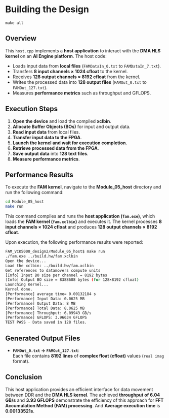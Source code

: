 # Building the Design



```
make all
```

## **Overview**
This `host.cpp` implements a **host application** to interact with the **DMA HLS kernel** on an **AI Engine platform**. The host code:
- Loads input data from **local files** (`FAMDataIn_0.txt` to `FAMDataIn_7.txt`).
- Transfers **8 input channels × 1024 cfloat** to the kernel.
- Receives **128 output channels × 8192 cfloat** from the kernel.
- Writes the processed data into **128 output files** (`FAMOut_0.txt` to `FAMOut_127.txt`).
- Measures **performance metrics** such as throughput and GFLOPS.



## **Execution Steps**
1. **Open the device** and load the compiled **xclbin**.
2. **Allocate Buffer Objects (BOs)** for input and output data.
3. **Read input data** from local files.
4. **Transfer input data to the FPGA**.
5. **Launch the kernel and wait for execution completion**.
6. **Retrieve processed data from the FPGA**.
7. **Save output data** into **128 text files**.
8. **Measure performance metrics**.



## **Performance Results**


To execute the **FAM kernel**, navigate to the **Module_05_host** directory and run the following command:

```sh
cd Module_05_host
make run
```

This command compiles and runs the **host application (`fam.exe`)**, which loads the **FAM kernel (`fam.xclbin`)** and executes it. The kernel processes **8 input channels × 1024 cfloat** and produces **128 output channels × 8192 cfloat**. 

Upon execution, the following performance results were reported:

```sh
FAM_VCK5000_design2/Module_05_host$ make run
./fam.exe ../build.hw/fam.xclbin
Open the device...
Load the xclbin: ../build.hw/fam.xclbin
Get references to datamovers compute units
[Info] Input BO size per channel = 8192 bytes
[Info] Output BO size = 8388608 bytes (for 128×8192 cfloat)
Launching Kernel...
Kernel done.
[Performance] average time= 0.00132184 s
[Performance] Input Data: 0.0625 MB
[Performance] Output Data: 8 MB
[Performance] Total Data: 8.0625 MB
[Performance] Throughput: 6.09943 GB/s
[Performance] GFLOPS: 3.96634 GFLOPS
TEST PASS - Data saved in 128 files.
```


## **Generated Output Files**
- **`FAMOut_0.txt` → `FAMOut_127.txt`**:  
  Each file contains **8192 lines** of **complex float (cfloat)** values (`real imag` format).


## **Conclusion**
This host application provides an efficient interface for data movement between DDR and the **DMA HLS kernel**. The achieved **throughput of 6.04 GB/s** and **3.93 GFLOPS** demonstrate the efficiency of this approach for **FFT Accumulation Method (FAM) processing**. And **Average execution time** is **0.00133521s**.

